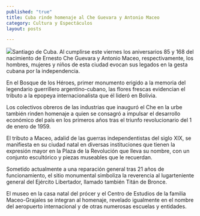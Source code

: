 ```yaml
---
published: "true"
title: Cuba rinde homenaje al Che Guevara y Antonio Maceo
category: Cultura y Espectáculos
layout: posts

---
```


![](http://i.imgur.com/LFzfPgSm.jpg)Santiago de Cuba. Al cumplirse este viernes los aniversarios 85 y 168 del nacimiento de Ernesto Che Guevara y Antonio Maceo, respectivamente, los hombres, mujeres y niños de esta ciudad evocan sus legados en la gesta cubana por la independencia.

En el Bosque de los Héroes, primer monumento erigido a la memoria del legendario guerrillero argentino-cubano, las flores frescas evidencian el tributo a la epopeya internacionalista que él lideró en Bolivia.

Los colectivos obreros de las industrias que inauguró el Che en la urbe también rinden homenaje a quien se consagró a impulsar el desarrollo económico del país en los primeros años tras el triunfo revolucionario del 1 de enero de 1959.

El tributo a Maceo, adalid de las guerras independentistas del siglo XIX, se manifiesta en su ciudad natal en diversas instituciones que tienen la expresión mayor en la Plaza de la Revolución que lleva su nombre, con un conjunto escultórico y piezas museables que le recuerdan.

Sometido actualmente a una reparación general tras 21 años de funcionamiento, el sitio monumental simboliza la reverencia al lugarteniente general del Ejército Libertador, llamado también Titán de Bronce.

El museo en la casa natal del prócer y el Centro de Estudios de la familia Maceo-Grajales se integran al homenaje, revelado igualmente en el nombre del aeropuerto internacional y de otras numerosas escuelas y entidades.
